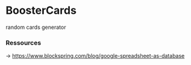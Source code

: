 # BoosterCards
random cards generator

### Ressources 
-> https://www.blockspring.com/blog/google-spreadsheet-as-database
